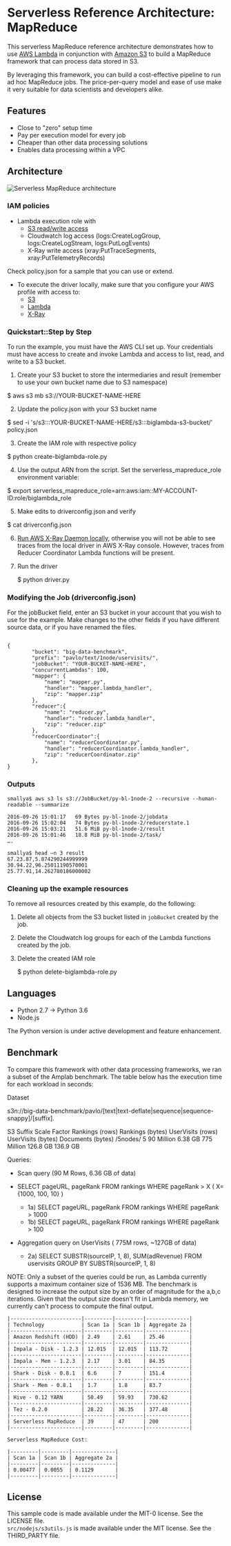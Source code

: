 # Serverless Reference Architecture: MapReduce

This serverless MapReduce reference architecture demonstrates how to use [AWS Lambda](https://aws.amazon.com/lambda) in conjunction with [Amazon S3](https://aws.amazon.com/s3) to build a MapReduce framework that can process data stored in S3. 

By leveraging this framework, you can build a cost-effective pipeline to run ad hoc MapReduce jobs. The price-per-query model and ease of use make it very suitable for data scientists and developers alike. 

## Features

* Close to "zero" setup time
* Pay per execution model for every job
* Cheaper than other data processing solutions
* Enables data processing within a VPC

## Architecture

![Serverless MapReduce architecture](https://s3.amazonaws.com/smallya-test/bl-git.png "Serverless MapReduce architecture")

### IAM policies 

* Lambda execution role with 
    * [S3 read/write access](http://docs.aws.amazon.com/lambda/latest/dg/with-s3-example-create-iam-role.html)
    * Cloudwatch log access (logs:CreateLogGroup, logs:CreateLogStream, logs:PutLogEvents)
    * X-Ray write access (xray:PutTraceSegments, xray:PutTelemetryRecords)
 
Check policy.json for a sample that you can use or extend.

* To execute the driver locally, make sure that you configure your AWS profile with access to: 
    * [S3](http://docs.aws.amazon.com/AmazonS3/latest/dev/example-policies-s3.html)
    * [Lambda](http://docs.aws.amazon.com/lambda/latest/dg/lambda-api-permissions-ref.html)
    * [X-Ray](https://docs.aws.amazon.com/xray/latest/devguide/xray-permissions.html)

### Quickstart::Step by Step  ###

To run the example, you must have the AWS CLI set up. Your credentials must have access to create and invoke Lambda and access to list, read, and write to a S3 bucket.

1. Create your S3 bucket to store the intermediaries and result
(remember to use your own bucket name due to S3 namespace)

  $ aws s3 mb s3://YOUR-BUCKET-NAME-HERE

2. Update the policy.json with your S3 bucket name

  $ sed -i 's/s3:::YOUR-BUCKET-NAME-HERE/s3:::biglambda-s3-bucket/' policy.json

3. Create the IAM role with respective policy

  $ python create-biglambda-role.py

4. Use the output ARN from the script. Set the serverless_mapreduce_role environment variable:

  $ export serverless_mapreduce_role=arn:aws:iam::MY-ACCOUNT-ID:role/biglambda_role

5. Make edits to driverconfig.json and verify

  $ cat driverconfig.json 

6. [Run AWS X-Ray Daemon locally](https://docs.aws.amazon.com/xray/latest/devguide/xray-daemon-local.html), otherwise you will not be able to see traces from the local driver in AWS X-Ray console. However, traces from Reducer Coordinator Lambda functions will be present.

7. Run the driver
 
	$ python driver.py

### Modifying the Job (driverconfig.json)

For the jobBucket field, enter an S3 bucket in your account that you wish to use for the example. Make changes to the other fields if you have different source data, or if you have renamed the files.

```

{
        "bucket": "big-data-benchmark",
        "prefix": "pavlo/text/1node/uservisits/",
        "jobBucket": "YOUR-BUCKET-NAME-HERE",
        "concurrentLambdas": 100,
        "mapper": {
            "name": "mapper.py",
            "handler": "mapper.lambda_handler",
            "zip": "mapper.zip"
        },
        "reducer":{
            "name": "reducer.py",
            "handler": "reducer.lambda_handler",
            "zip": "reducer.zip"
        },
        "reducerCoordinator":{
            "name": "reducerCoordinator.py",
            "handler": "reducerCoordinator.lambda_handler",
            "zip": "reducerCoordinator.zip"
        },
}

```

### Outputs 

```
smallya$ aws s3 ls s3://JobBucket/py-bl-1node-2 --recursive --human-readable --summarize

2016-09-26 15:01:17   69 Bytes py-bl-1node-2/jobdata
2016-09-26 15:02:04   74 Bytes py-bl-1node-2/reducerstate.1
2016-09-26 15:03:21   51.6 MiB py-bl-1node-2/result 
2016-09-26 15:01:46   18.8 MiB py-bl-1node-2/task/
….

smallya$ head –n 3 result 
67.23.87,5.874290244999999
30.94.22,96.25011190570001
25.77.91,14.262780186000002
```

### Cleaning up the example resources
To remove all resources created by this example, do the following:

1. Delete all objects from the S3 bucket listed in `jobBucket` created by the job.
1. Delete the Cloudwatch log groups for each of the Lambda functions created by the job. 
1. Delete the created IAM role

    $ python delete-biglambda-role.py

## Languages
* Python 2.7 -> Python 3.6
* Node.js

The Python version is under active development and feature enhancement.

## Benchmark

To compare this framework with other data processing frameworks, we ran a subset of the Amplab benchmark. The table below has the execution time for each workload in seconds: 

Dataset

s3n://big-data-benchmark/pavlo/[text|text-deflate|sequence|sequence-snappy]/[suffix].

S3 Suffix   Scale Factor    Rankings (rows) Rankings (bytes)    UserVisits (rows)   UserVisits (bytes)  Documents (bytes)
/5nodes/    5               90 Million      6.38 GB              775 Million         126.8 GB             136.9 GB

Queries:

* Scan query  (90 M Rows, 6.36 GB of data)
* SELECT pageURL, pageRank FROM rankings WHERE pageRank > X   ( X= {1000, 100, 10} )

    * 1a) SELECT pageURL, pageRank FROM rankings WHERE pageRank > 1000   
    * 1b) SELECT pageURL, pageRank FROM rankings WHERE pageRank > 100   


* Aggregation query on UserVisits ( 775M rows, ~127GB of data)
    * 2a) SELECT SUBSTR(sourceIP, 1, 8), SUM(adRevenue) FROM uservisits GROUP BY SUBSTR(sourceIP, 1, 8)


NOTE: Only a subset of the queries could be run, as Lambda currently supports a maximum container size of 1536 MB. The benchmark is designed to increase the output size by an order of magnitude for the a,b,c iterations. Given that the output size doesn't fit in Lambda memory, we currently can't process to compute the final output. 

```
|-----------------------|---------|---------|--------------|
| Technology            | Scan 1a | Scan 1b | Aggregate 2a | 
|-----------------------|---------|---------|--------------|
| Amazon Redshift (HDD) | 2.49    | 2.61    | 25.46        |
|-----------------------|---------|---------|--------------|
| Impala - Disk - 1.2.3 | 12.015  | 12.015  | 113.72       |
|-----------------------|---------|---------|--------------|
| Impala - Mem - 1.2.3  | 2.17    | 3.01    | 84.35        |
|-----------------------|---------|---------|--------------|
| Shark - Disk - 0.8.1  | 6.6     | 7       | 151.4        |
|-----------------------|---------|---------|--------------|
| Shark - Mem - 0.8.1   | 1.7     | 1.8     | 83.7         |
|-----------------------|---------|---------|--------------|
| Hive - 0.12 YARN      | 50.49   | 59.93   | 730.62       |
|-----------------------|---------|---------|--------------|
| Tez - 0.2.0           | 28.22   | 36.35   | 377.48       |
|-----------------------|---------|---------|--------------|
| Serverless MapReduce  | 39      | 47      | 200          |   
|-----------------------|---------|---------|--------------|

Serverless MapReduce Cost:

|---------|---------|--------------|
| Scan 1a | Scan 1b | Aggregate 2a | 
|---------|---------|--------------|
| 0.00477 | 0.0055  | 0.1129       |   
|---------|---------|--------------|
```

## License
This sample code is made available under the MIT-0 license. See the LICENSE file.  
`src/nodejs/s3utils.js` is made available under the MIT license. See the THIRD_PARTY file.
